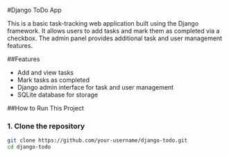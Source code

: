 #Django ToDo App

This is a basic task-tracking web application built using the Django framework. It allows users to add tasks and mark them as completed via a checkbox. The admin panel provides additional task and user management features.

##Features
- Add and view tasks
- Mark tasks as completed
- Django admin interface for task and user management
- SQLite database for storage

##How to Run This Project

### 1. Clone the repository
```bash
git clone https://github.com/your-username/django-todo.git
cd django-todo
 
